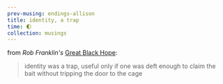 ```yaml
--- 
prev-musing: endings-allison
title: identity, a trap
time: 🌓
collection: musings
---
```

from <cite>Rob Franklin's</cite> <u>Great 
Black Hope</u>:

> identity was  a trap, useful only if one
was deft enough to claim the bait without
tripping the door to the cage